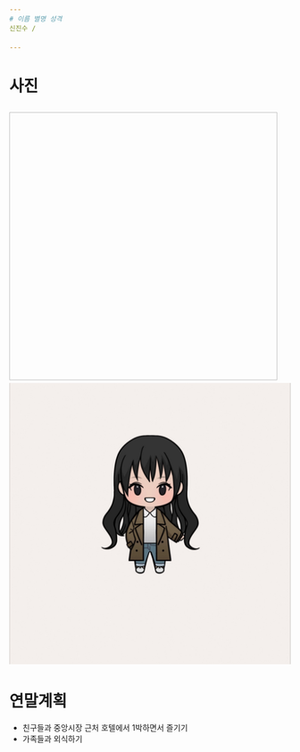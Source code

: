 ```yaml
---
# 이름 별명 성격
신진수 / 

---
```

# 사진

<img width="480" height="480">![Github](https://github.com/gwontaeyong/SSAF_Benefit/blob/master/eunjin.jpg)</img>
---
# 연말계획
- 친구들과 중앙시장 근처 호텔에서 1박하면서 즐기기
- 가족들과 외식하기
